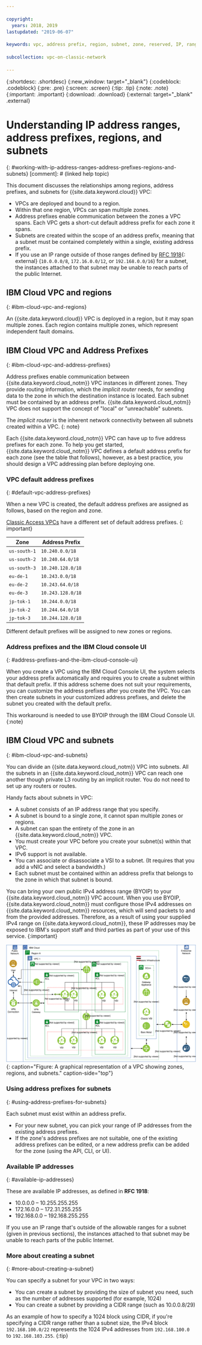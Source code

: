 ```yaml
---

copyright:
  years: 2018, 2019
lastupdated: "2019-06-07"

keywords: vpc, address prefix, region, subnet, zone, reserved, IP, ranges, deleting, creating, CIDR, vpc network

subcollection: vpc-on-classic-network

---
```


{:shortdesc: .shortdesc}
{:new_window: target="_blank"}
{:codeblock: .codeblock}
{:pre: .pre}
{:screen: .screen}
{:tip: .tip}
{:note: .note}
{:important: .important}
{:download: .download}
{:external: target="_blank" .external}

# Understanding IP address ranges, address prefixes, regions, and subnets
{: #working-with-ip-address-ranges-address-prefixes-regions-and-subnets}
[comment]: # (linked help topic)

This document discusses the relationships among regions, address prefixes, and subnets for {{site.data.keyword.cloud}} VPC:

* VPCs are deployed and bound to a region.
* Within that one region, VPCs can span multiple zones.
* Address prefixes enable communication between the zones a VPC spans. Each VPC gets a short-cut default address prefix for each zone it spans.
* Subnets are created within the scope of an address prefix, meaning that a subnet must be contained completely within a single, existing address prefix.
* If you use an IP range outside of those ranges defined by [RFC 1918](https://tools.ietf.org/html/rfc1918){: external} (`10.0.0.0/8`, `172.16.0.0/12`, or `192.168.0.0/16`) for a subnet, the instances attached to that subnet may be unable to reach parts of the public Internet.

## IBM Cloud VPC and regions
{: #ibm-cloud-vpc-and-regions}

An {{site.data.keyword.cloud}} VPC is deployed in a region, but it may span multiple zones. Each region contains multiple zones, which represent independent fault domains.

## IBM Cloud VPC and Address Prefixes
{: #ibm-cloud-vpc-and-address-prefixes}

Address prefixes enable communication between {{site.data.keyword.cloud_notm}} VPC instances in different zones. They provide routing information, which the _implicit router_ needs, for sending data to the zone in which the destination instance is located. Each subnet must be contained by an address prefix. {{site.data.keyword.cloud_notm}} VPC does not support the concept of "local" or "unreachable" subnets.

The _implicit router_ is the inherent network connectivity between all subnets created within a VPC.
{: note}

Each {{site.data.keyword.cloud_notm}} VPC can have up to five address prefixes for each zone. To help you get started, {{site.data.keyword.cloud_notm}} VPC defines a default address prefix for each zone (see the table that follows), however, as a best practice, you should design a VPC addressing plan before deploying one.

### VPC default address prefixes
{: #default-vpc-address-prefixes}

When a new VPC is created, the default address prefixes are assigned as follows, based on the region and zone.

[Classic Access
VPCs](/docs/vpc-on-classic?topic=vpc-on-classic-setting-up-access-to-your-classic-infrastructure-from-vpc#classic-access-default-address-prefixes) have a different set of default address prefixes.
{: important}

Zone         | Address Prefix
---------------|---------------
`us-south-1`   | `10.240.0.0/18`
`us-south-2`   | `10.240.64.0/18`
`us-south-3`   | `10.240.128.0/18`
`eu-de-1`      | `10.243.0.0/18`
`eu-de-2`      | `10.243.64.0/18`
`eu-de-3`      | `10.243.128.0/18`
`jp-tok-1`     | `10.244.0.0/18`
`jp-tok-2`     | `10.244.64.0/18`
`jp-tok-3`     | `10.244.128.0/18`

Different default prefixes will be assigned to new zones or regions.

### Address prefixes and the IBM Cloud console UI
{: #address-prefixes-and-the-ibm-cloud-console-ui}

When you create a VPC using the IBM Cloud Console UI, the system selects your address prefix automatically and requires you to create a subnet within that default prefix. If this address scheme does not suit your requirements, you can customize the address prefixes after you create the VPC. You can then create subnets in your customized address prefixes, and delete the subnet you created with the default prefix.

This workaround is needed to use BYOIP through the IBM Cloud Console UI.
{:note}

## IBM Cloud VPC and subnets
{: #ibm-cloud-vpc-and-subnets}

You can divide an {{site.data.keyword.cloud_notm}} VPC into subnets. All the subnets in an {{site.data.keyword.cloud_notm}} VPC can reach one another though private L3 routing by an implicit router. You do not need to set up any routers or routes.

Handy facts about subnets in VPC:

* A subnet consists of an IP address range that you specify.
* A subnet is bound to a single zone, it cannot span multiple zones or regions.
* A subnet can span the entirety of the zone in an {{site.data.keyword.cloud_notm}} VPC.
* You must create your VPC before you create your subnet(s) within that VPC.
* IPv6 support is not available.
* You can associate or disassociate a VSI to a subnet. (It requires that you add a vNIC and select a bandwidth.)
* Each subnet must be contained within an address prefix that belongs to the zone in which that subnet is bound.

You can bring your own public IPv4 address range (BYOIP) to your {{site.data.keyword.cloud_notm}} VPC account. When you use BYOIP, {{site.data.keyword.cloud_notm}} must configure those IPv4 addresses on {{site.data.keyword.cloud_notm}} resources, which will send packets to and from the provided addresses. Therefore, as a result of using your supplied IPv4 range on {{site.data.keyword.cloud_notm}}, these IP addresses may be exposed to IBM's support staff and third parties as part of your use of this service.
{:important}

![IBM Cloud VPC Overview](images/vpc-experience.svg "IBM Cloud VPC Overview"){: caption="Figure: A graphical representation of a VPC showing zones, regions, and subnets." caption-side="top"}

### Using address prefixes for subnets
{: #using-address-prefixes-for-subnets}

Each subnet must exist within an address prefix.
 * For your new subnet, you can pick your range of IP addresses from the existing address prefixes.
 * If the zone's address prefixes are not suitable, one of the existing address prefixes can be edited, or a new address prefix can be added for the zone (using the API, CLI, or UI).

### Available IP addresses
{: #available-ip-addresses}

These are available IP addresses, as defined in **RFC 1918**:

 * 10.0.0.0 – 10.255.255.255
 * 172.16.0.0 – 172.31.255.255
 * 192.168.0.0 – 192.168.255.255

If you use an IP range that's outside of the allowable ranges for a subnet (given in previous sections), the instances attached to that subnet may be unable to reach parts of the public Internet.

### More about creating a subnet
{: #more-about-creating-a-subnet}

You can specify a subnet for your VPC in two ways:
  * You can create a subnet by providing the size of subnet you need, such as the number of addresses supported (for example, 1024)
  * You can create a subnet by providing a CIDR range (such as 10.0.0.8/29)

As an example of how to specify a 1024 block using CIDR, if you're specifying a CIDR range rather than a subnet size, the IPv4 block `192.168.100.0/22` represents the 1024 IPv4 addresses from `192.168.100.0` to `192.168.103.255`.
{:tip}
